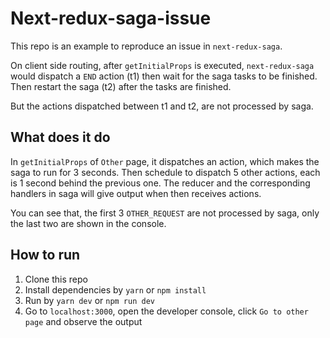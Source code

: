 # Next-redux-saga-issue
This repo is an example to reproduce an issue in `next-redux-saga`.

On client side routing, after `getInitialProps` is executed,
`next-redux-saga` would dispatch a `END` action (t1) then wait for the saga tasks to be finished.
Then restart the saga (t2) after the tasks are finished.

But the actions dispatched between t1 and t2, are not processed by saga.

## What does it do
In `getInitialProps` of `Other` page, it dispatches an action, which makes the saga to run for 3 seconds.
Then schedule to dispatch 5 other actions, each is 1 second behind the previous one.
The reducer and the corresponding handlers in saga will give output when then receives actions.

You can see that, the first 3 `OTHER_REQUEST` are not processed by saga,
only the last two are shown in the console. 

## How to run
1. Clone this repo
2. Install dependencies by `yarn` or `npm install`
3. Run by `yarn dev` or `npm run dev`
4. Go to `localhost:3000`, open the developer console, click `Go to other page` and observe the output